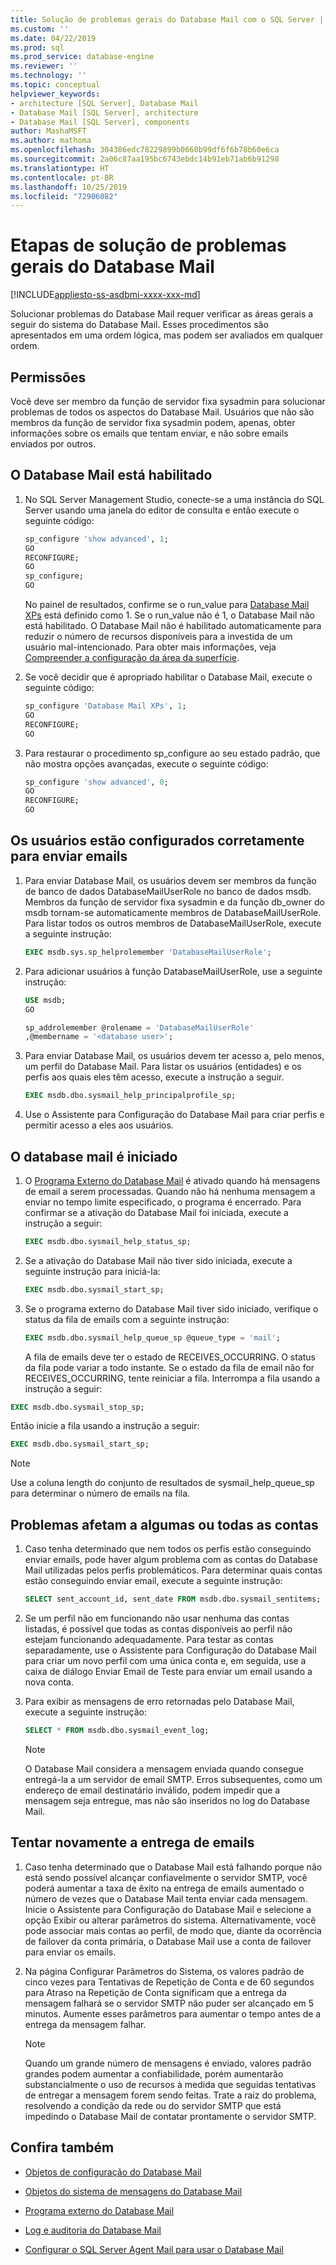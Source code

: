 ```yaml
---
title: Solução de problemas gerais do Database Mail com o SQL Server | Microsoft Docs
ms.custom: ''
ms.date: 04/22/2019
ms.prod: sql
ms.prod_service: database-engine
ms.reviewer: ''
ms.technology: ''
ms.topic: conceptual
helpviewer_keywords:
- architecture [SQL Server], Database Mail
- Database Mail [SQL Server], architecture
- Database Mail [SQL Server], components
author: MashaMSFT
ms.author: mathoma
ms.openlocfilehash: 304306edc78229899b0660b99df6f6b78b60e6ca
ms.sourcegitcommit: 2a06c87aa195bc6743ebdc14b91eb71ab6b91298
ms.translationtype: HT
ms.contentlocale: pt-BR
ms.lasthandoff: 10/25/2019
ms.locfileid: "72906082"
---
```

# <a name="general-database-mail-troubleshooting-steps"></a>Etapas de solução de problemas gerais do Database Mail 
[!INCLUDE[appliesto-ss-asdbmi-xxxx-xxx-md](../../includes/appliesto-ss-asdbmi-xxxx-xxx-md.md)]

Solucionar problemas do Database Mail requer verificar as áreas gerais a seguir do sistema do Database Mail. Esses procedimentos são apresentados em uma ordem lógica, mas podem ser avaliados em qualquer ordem.

## <a name="permissions"></a>Permissões

Você deve ser membro da função de servidor fixa sysadmin para solucionar problemas de todos os aspectos do Database Mail. Usuários que não são membros da função de servidor fixa sysadmin podem, apenas, obter informações sobre os emails que tentam enviar, e não sobre emails enviados por outros.

## <a name="is-database-mail-enabled"></a>O Database Mail está habilitado

1. No SQL Server Management Studio, conecte-se a uma instância do SQL Server usando uma janela do editor de consulta e então execute o seguinte código:

    ```sql
    sp_configure 'show advanced', 1; 
    GO
    RECONFIGURE;
    GO
    sp_configure;
    GO
    ```

   No painel de resultados, confirme se o run_value para [Database Mail XPs](../../database-engine/configure-windows/database-mail-xps-server-configuration-option.md) está definido como 1.
   Se o run_value não é 1, o Database Mail não está habilitado. O Database Mail não é habilitado automaticamente para reduzir o número de recursos disponíveis para a investida de um usuário mal-intencionado. Para obter mais informações, veja [Compreender a configuração da área da superfície](../security/surface-area-configuration.md).

1. Se você decidir que é apropriado habilitar o Database Mail, execute o seguinte código:

    ```sql
    sp_configure 'Database Mail XPs', 1; 
    GO
    RECONFIGURE;
    GO
    ```

1. Para restaurar o procedimento sp_configure ao seu estado padrão, que não mostra opções avançadas, execute o seguinte código:

    ```sql 
    sp_configure 'show advanced', 0; 
    GO
    RECONFIGURE;
    GO
    ```

## <a name="are-users-properly-configured-to-send-mail"></a>Os usuários estão configurados corretamente para enviar emails

1. Para enviar Database Mail, os usuários devem ser membros da função de banco de dados DatabaseMailUserRole no banco de dados msdb. Membros da função de servidor fixa sysadmin e da função db_owner do msdb tornam-se automaticamente membros de DatabaseMailUserRole. Para listar todos os outros membros de DatabaseMailUserRole, execute a seguinte instrução:

    ```sql
    EXEC msdb.sys.sp_helprolemember 'DatabaseMailUserRole';
    ```

1. Para adicionar usuários à função DatabaseMailUserRole, use a seguinte instrução:

    ```sql
    USE msdb;
    GO
    
    sp_addrolemember @rolename = 'DatabaseMailUserRole'
    ,@membername = '<database user>';
    ```

1. Para enviar Database Mail, os usuários devem ter acesso a, pelo menos, um perfil do Database Mail. Para listar os usuários (entidades) e os perfis aos quais eles têm acesso, execute a instrução a seguir.

    ```sql
    EXEC msdb.dbo.sysmail_help_principalprofile_sp;
    ```

1. Use o Assistente para Configuração do Database Mail para criar perfis e permitir acesso a eles aos usuários.
 
## <a name="is-database-mail-started"></a>O database mail é iniciado

1. O [Programa Externo do Database Mail](database-mail-external-program.md) é ativado quando há mensagens de email a serem processadas. Quando não há nenhuma mensagem a enviar no tempo limite especificado, o programa é encerrado. Para confirmar se a ativação do Database Mail foi iniciada, execute a instrução a seguir:

    ```sql
    EXEC msdb.dbo.sysmail_help_status_sp;
    ```
1. Se a ativação do Database Mail não tiver sido iniciada, execute a seguinte instrução para iniciá-la:

    ```sql
    EXEC msdb.dbo.sysmail_start_sp;
    ```

1. Se o programa externo do Database Mail tiver sido iniciado, verifique o status da fila de emails com a seguinte instrução:

    ```sql
    EXEC msdb.dbo.sysmail_help_queue_sp @queue_type = 'mail';
    ```
  
   A fila de emails deve ter o estado de RECEIVES_OCCURRING. O status da fila pode variar a todo instante. Se o estado da fila de email não for RECEIVES_OCCURRING, tente reiniciar a fila. Interrompa a fila usando a instrução a seguir:
   
```sql
EXEC msdb.dbo.sysmail_stop_sp;
```

Então inicie a fila usando a instrução a seguir:

```sql
EXEC msdb.dbo.sysmail_start_sp;
```

  > [!NOTE]
  >  Use a coluna length do conjunto de resultados de sysmail_help_queue_sp para determinar o número de emails na fila.

## <a name="do-problems-affect-some-or-all-accounts"></a>Problemas afetam a algumas ou todas as contas

1. Caso tenha determinado que nem todos os perfis estão conseguindo enviar emails, pode haver algum problema com as contas do Database Mail utilizadas pelos perfis problemáticos. Para determinar quais contas estão conseguindo enviar email, execute a seguinte instrução:

    ```sql
    SELECT sent_account_id, sent_date FROM msdb.dbo.sysmail_sentitems;
    ```

1. Se um perfil não em funcionando não usar nenhuma das contas listadas, é possível que todas as contas disponíveis ao perfil não estejam funcionando adequadamente. Para testar as contas separadamente, use o Assistente para Configuração do Database Mail para criar um novo perfil com uma única conta e, em seguida, use a caixa de diálogo Enviar Email de Teste para enviar um email usando a nova conta. 
1. Para exibir as mensagens de erro retornadas pelo Database Mail, execute a seguinte instrução:

    ```sql
    SELECT * FROM msdb.dbo.sysmail_event_log;
    ```

   > [!NOTE]
   > O Database Mail considera a mensagem enviada quando consegue entregá-la a um servidor de email SMTP. Erros subsequentes, como um endereço de email destinatário inválido, podem impedir que a mensagem seja entregue, mas não são inseridos no log do Database Mail.

## <a name="retry-mail-delivery"></a>Tentar novamente a entrega de emails

1. Caso tenha determinado que o Database Mail está falhando porque não está sendo possível alcançar confiavelmente o servidor SMTP, você poderá aumentar a taxa de êxito na entrega de emails aumentado o número de vezes que o Database Mail tenta enviar cada mensagem. Inicie o Assistente para Configuração do Database Mail e selecione a opção Exibir ou alterar parâmetros do sistema. Alternativamente, você pode associar mais contas ao perfil, de modo que, diante da ocorrência de failover da conta primária, o Database Mail use a conta de failover para enviar os emails.
1. Na página Configurar Parâmetros do Sistema, os valores padrão de cinco vezes para Tentativas de Repetição de Conta e de 60 segundos para Atraso na Repetição de Conta significam que a entrega da mensagem falhará se o servidor SMTP não puder ser alcançado em 5 minutos. Aumente esses parâmetros para aumentar o tempo antes de a entrega da mensagem falhar.

    > [!NOTE]
    > Quando um grande número de mensagens é enviado, valores padrão grandes podem aumentar a confiabilidade, porém aumentarão substancialmente o uso de recursos à medida que seguidas tentativas de entregar a mensagem forem sendo feitas. Trate a raiz do problema, resolvendo a condição da rede ou do servidor SMTP que está impedindo o Database Mail de contatar prontamente o servidor SMTP.



##  <a name="RelatedContent"></a> Confira também
  
-   [Objetos de configuração do Database Mail](../../relational-databases/database-mail/database-mail-configuration-objects.md)  
  
-   [Objetos do sistema de mensagens do Database Mail](../../relational-databases/database-mail/database-mail-messaging-objects.md)  
  
-   [Programa externo do Database Mail](../../relational-databases/database-mail/database-mail-external-program.md)  
  
-   [Log e auditoria do Database Mail](../../relational-databases/database-mail/database-mail-log-and-audits.md)  
  
-   [Configurar o SQL Server Agent Mail para usar o Database Mail](../../relational-databases/database-mail/configure-sql-server-agent-mail-to-use-database-mail.md)  
  
  
  
